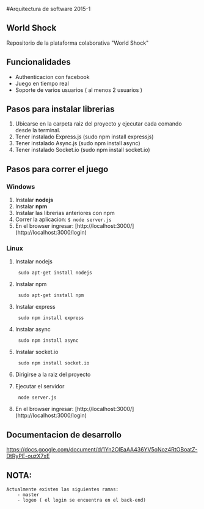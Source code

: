 #Arquitectura de software 2015-1

## World Shock

Repositorio de la plataforma colaborativa "World Shock"

## Funcionalidades

- Authenticacion con facebook
- Juego en tiempo real
- Soporte de varios usuarios ( al menos 2 usuarios )

## Pasos para instalar librerias
1. Ubicarse en la carpeta raiz del proyecto y ejecutar cada comando desde la terminal.
2. Tener instalado Express.js (sudo npm install expressjs)
3. Tener instalado Async.js (sudo npm install async)
4. Tener instalado Socket.io (sudo npm install socket.io)

## Pasos para correr el juego

### Windows
1. Instalar **nodejs** 
2. Instalar **npm**
3. Instalar las librerias anteriores con npm
4. Correr la aplicacion: `$ node server.js`
5. En el browser ingresar: [http://localhost:3000/] (http://localhost:3000/login)

### Linux

1. Instalar nodejs
	
		sudo apt-get install nodejs

2. Instalar npm
	
		sudo apt-get install npm


3. Instalar express
	
		sudo npm install express


4. Instalar async
	
		sudo npm install async


5. Instalar socket.io
	
		sudo npm install socket.io


6. Dirigirse a la raiz del proyecto

7. Ejecutar el servidor
	
		node server.js
	
8. En el browser ingresar: [http://localhost:3000/] (http://localhost:3000/login)

## Documentacion de desarrollo
 https://docs.google.com/document/d/1Yn2OlEaAA436YV5oNoz4RtOBoatZ-DtRyPE-ouzX7xE
 
## NOTA:
	Actualmente existen las siguientes ramas:
		- master 
		- logeo ( el login se encuentra en el back-end)
